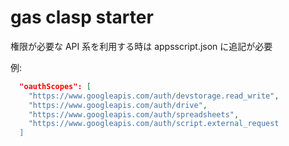 # gas clasp starter

権限が必要な API 系を利用する時は appsscript.json に追記が必要

例:

```json
  "oauthScopes": [
    "https://www.googleapis.com/auth/devstorage.read_write",
    "https://www.googleapis.com/auth/drive",
    "https://www.googleapis.com/auth/spreadsheets",
    "https://www.googleapis.com/auth/script.external_request
  ]
```
